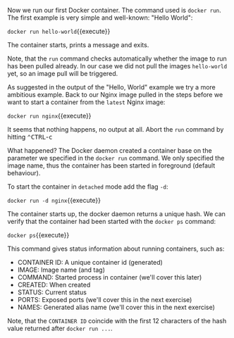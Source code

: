 Now we run our first Docker container. The command used is `docker run`. The first example is very simple and well-known: "Hello World":

`docker run hello-world`{{execute}}

The container starts, prints a message and exits.

Note, that the `run` command checks automatically whether the image to run has been pulled already. In our case we did not pull the images `hello-world` yet, so an image pull will be triggered.

As suggested in the output of the "Hello, World" example we try a more ambitious example. Back to our Nginx image pulled in the steps before we want to start a container from the `latest` Nginx image:

`docker run nginx`{{execute}}

It seems that nothing happens, no output at all. Abort the `run` command by hitting <kbd>⌃CTRL</kbd>-<kbd>c</kbd> 

What happened? The Docker daemon created a container base on the parameter we specified in the `docker run` command. We only specified the image name, thus the container has been started in foreground (default behaviour).

To start the container in `detached` mode add the flag `-d`:

`docker run -d nginx`{{execute}}

The container starts up, the docker daemon returns a unique hash. We can verify that the container had been started with the `docker ps` command:

`docker ps`{{execute}}

This command gives status information about running containers, such as:
- CONTAINER ID: A unique container id (generated)
- IMAGE: Image name (and tag)
- COMMAND: Started process in container (we'll cover this later)
- CREATED: When created
- STATUS: Current status
- PORTS: Exposed ports (we'll cover this in the next exercise)
- NAMES: Generated alias name (we'll cover this in the next exercise)

Note, that the `CONTAINER ID` coincide with the first 12 characters of the hash value returned after `docker run ...`.